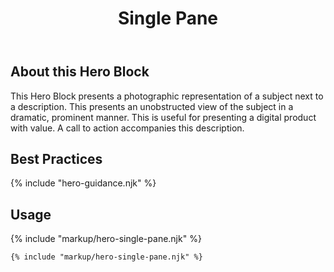 ﻿---
title: Single Pane
summary: A image next to a solid block of color with text and a link.
tags: hero block
layout: guide
eleventyNavigation:
  key: Single Pane
  parent: Hero Blocks
  order: 1
  excerpt: A image next to a solid block of color with text and a link.
  img: /img/illustrations/illus-single-pane.svg
---

## About this Hero Block

This Hero Block presents a photographic representation of a subject next to a description. This presents an unobstructed view of the subject in a dramatic, prominent manner. This is useful for presenting a digital product with value. A call to action accompanies this description.

## Best Practices 

{% include "hero-guidance.njk" %}

## Usage

{% include "markup/hero-single-pane.njk" %}

``` html
{% include "markup/hero-single-pane.njk" %}
```
